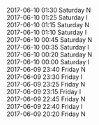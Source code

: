 2017-06-10 01:30 Saturday  N  
2017-06-10 01:25 Saturday  I  
2017-06-10 01:15 Saturday  N  
2017-06-10 01:10 Saturday  I  
2017-06-10 00:45 Saturday  N  
2017-06-10 00:35 Saturday  I  
2017-06-10 00:20 Saturday  N  
2017-06-10 00:00 Saturday  I  
2017-06-09 23:40 Friday  N  
2017-06-09 23:30 Friday  I  
2017-06-09 23:25 Friday  N  
2017-06-09 23:15 Friday  I  
2017-06-09 22:45 Friday  N  
2017-06-09 22:40 Friday  I  
2017-06-09 20:20 Friday  N  
